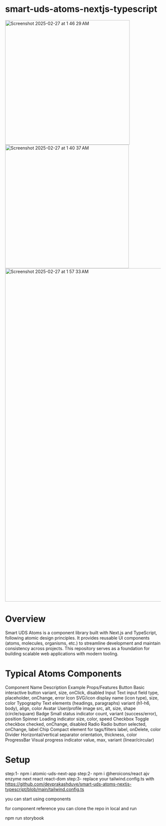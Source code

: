 # smart-uds-atoms-nextjs-typescript

<img width="403" alt="Screenshot 2025-02-27 at 1 46 29 AM" src="https://github.com/user-attachments/assets/42a3ea5a-2ab6-4213-a2fe-ffbc157d36ad" />

<img width="400" alt="Screenshot 2025-02-27 at 1 40 37 AM" src="https://github.com/user-attachments/assets/696039fb-a18e-451c-9ada-46ed2f961a27" />

<img width="1079" alt="Screenshot 2025-02-27 at 1 57 33 AM" src="https://github.com/user-attachments/assets/33a4f30c-6dfa-4cc4-a79d-464f11ba6da2" />


# Overview

Smart UDS Atoms is a component library built with Next.js and TypeScript, following atomic design principles. It provides reusable UI components (atoms, molecules, organisms, etc.) to streamline development and maintain consistency across projects. This repository serves as a foundation for building scalable web applications with modern tooling.

# Typical Atoms Components

Component Name Description Example Props/Features
Button Basic interactive button variant, size, onClick, disabled
Input Text input field type, placeholder, onChange, error
Icon SVG/icon display name (icon type), size, color
Typography Text elements (headings, paragraphs) variant (h1-h6, body), align, color
Avatar User/profile image src, alt, size, shape (circle/square)
Badge Small status indicator count, variant (success/error), position
Spinner Loading indicator size, color, speed
Checkbox Toggle checkbox checked, onChange, disabled
Radio Radio button selected, onChange, label
Chip Compact element for tags/filters label, onDelete, color
Divider Horizontal/vertical separator orientation, thickness, color
ProgressBar Visual progress indicator value, max, variant (linear/circular)

# Setup

step:1- npm i atomic-uds-next-app
step:2- npm i @heroicons/react ajv enzyme next react react-dom
step:3- replace your tailwind.config.ts with https://github.com/devprakashduve/smart-uds-atoms-nextjs-typescript/blob/main/tailwind.config.ts

you can start using components

for component reference you can clone the repo in local and run

npm run storybook
